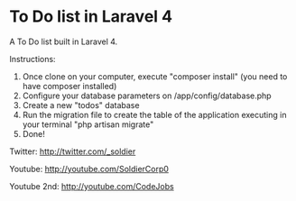 To Do list in Laravel 4
=======================

A To Do list built in Laravel 4.

Instructions:

1. Once clone on your computer, execute "composer install" (you need to have composer installed)
2. Configure your database parameters on /app/config/database.php
3. Create a new "todos" database
4. Run the migration file to create the table of the application executing in your terminal "php artisan migrate"
5. Done!

Twitter: http://twitter.com/_soldier

Youtube: http://youtube.com/SoldierCorp0

Youtube 2nd: http://youtube.com/CodeJobs
